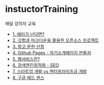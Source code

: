 # instuctorTraining
해달 강의자 교육

* [1. 에러가 난다면?](pdf/isThereIssue.pdf)
* [2. 깃헙과 마크다운을 활용한 오픈소스 프로젝트](makeOpensourceProject.md)
* [3. 참고 문헌 선정]()
* [4. Github Pages - 자기소개페이지 만들자]()
* [5. 웹서비스란?](webservice.md)
* [6. 검색엔진최적화 - SEO](SEO.md)
* [7. 스타트업 개발 vs 엔터프라이즈급 개발](startUp_VS_enterPrise.md)
* [8. 구글 에드 센스](pdf/googleAdsense.pdf)